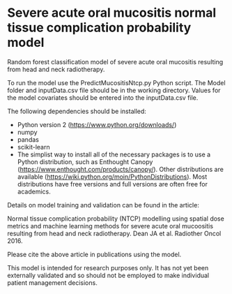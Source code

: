 # Severe acute oral mucositis normal tissue complication probability model

Random forest classification model of severe acute oral mucositis resulting from head and neck radiotherapy.

To run the model use the PredictMucositisNtcp.py Python script. The Model folder and inputData.csv file should be in the working directory. Values for the model covariates should be entered into the inputData.csv file.

The following dependencies should be installed:

- Python version 2 (https://www.python.org/downloads/)
- numpy
- pandas
- scikit-learn
- The simplist way to install all of the necessary packages is to use a Python distribution, such as Enthought Canopy (https://www.enthought.com/products/canopy/). Other distributions are available (https://wiki.python.org/moin/PythonDistributions).  Most distributions have free versions and full versions are often free for academics. 

Details on model training and validation can be found in the article:

Normal tissue complication probability (NTCP) modelling using spatial dose metrics and machine learning methods for severe acute oral mucoositis resulting from head and neck radiotherapy. Dean  JA et al. Radiother Oncol 2016.

Please cite the above article in publications using the model.

This model is intended for research purposes only. It has not yet been externally validated and so should not be employed to make individual patient management decisions.
